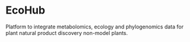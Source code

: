 # EcoHub
Platform to integrate metabolomics, ecology and phylogenomics data for plant natural product discovery non-model plants.
